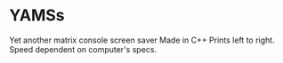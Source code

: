 # YAMSs
Yet another matrix console screen saver
Made in C++
Prints left to right. Speed dependent on computer's specs.  
